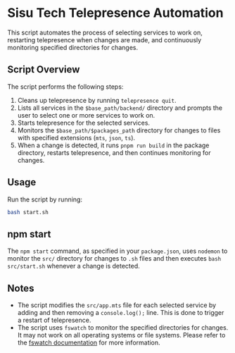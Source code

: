 # Sisu Tech Telepresence Automation

This script automates the process of selecting services to work on, restarting telepresence when changes are made, and continuously monitoring specified directories for changes.

## Script Overview

The script performs the following steps:

1. Cleans up telepresence by running `telepresence quit`.
2. Lists all services in the `$base_path/backend/` directory and prompts the user to select one or more services to work on.
3. Starts telepresence for the selected services.
4. Monitors the `$base_path/$packages_path` directory for changes to files with specified extensions (`mts`, `json`, `ts`).
5. When a change is detected, it runs `pnpm run build` in the package directory, restarts telepresence, and then continues monitoring for changes.

## Usage

Run the script by running:

```sh
bash start.sh
```

## npm start

The `npm start` command, as specified in your `package.json`, uses `nodemon` to monitor the `src/` directory for changes to `.sh` files and then executes `bash src/start.sh` whenever a change is detected.

## Notes

- The script modifies the `src/app.mts` file for each selected service by adding and then removing a `console.log();` line. This is done to trigger a restart of telepresence.
- The script uses `fswatch` to monitor the specified directories for changes. It may not work on all operating systems or file systems. Please refer to the [fswatch documentation](https://emcrisostomo.github.io/fswatch/) for more information.
